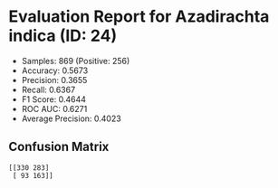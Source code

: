 # Evaluation Report for Azadirachta indica (ID: 24)
- Samples: 869 (Positive: 256)
- Accuracy: 0.5673
- Precision: 0.3655
- Recall: 0.6367
- F1 Score: 0.4644
- ROC AUC: 0.6271
- Average Precision: 0.4023

## Confusion Matrix
```
[[330 283]
 [ 93 163]]
```